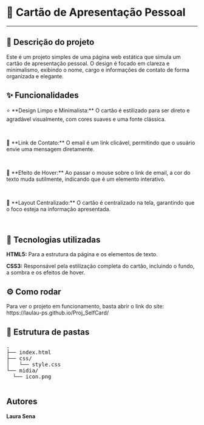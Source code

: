 <h1>🎨 Cartão de Apresentação Pessoal</h1>
  <hr>

  <h2>📝 Descrição do projeto</h2>
  <p>Este é um projeto simples de uma página web estática que simula um cartão de apresentação pessoal. O design é focado em clareza e minimalismo, exibindo o nome, cargo e informações de contato de forma organizada e elegante.</p>

  <h2>✨ Funcionalidades</h2>
  <p>⭐ **Design Limpo e Minimalista:** O cartão é estilizado para ser direto e agradável visualmente, com cores suaves e uma fonte clássica.</p>
  <br>
  <p>🔗 **Link de Contato:** O email é um link clicável, permitindo que o usuário envie uma mensagem diretamente.</p>
  <br>
  <p>🚀 **Efeito de Hover:** Ao passar o mouse sobre o link de email, a cor do texto muda sutilmente, indicando que é um elemento interativo.</p>
  <br>
  <p>📱 **Layout Centralizado:** O cartão é centralizado na tela, garantindo que o foco esteja na informação apresentada.</p>
  <br>

  <h2>🚀 Tecnologias utilizadas</h2>
  <p><strong>HTML5:</strong> Para a estrutura da página e os elementos de texto.</p>
  <p><strong>CSS3:</strong> Responsável pela estilização completa do cartão, incluindo o fundo, a sombra e os efeitos de hover.</p>

  <h2>⚙️ Como rodar</h2>
  <p>Para ver o projeto em funcionamento, basta abrir o link do site: https://laulau-ps.github.io/Proj_SelfCard/ </p>

  <h2>📁 Estrutura de pastas</h2>
  <pre>
.
├── index.html
├── css/
│   └── style.css
└── midia/
  └── icon.png
  </pre>

  <h2>Autores</h2>
  <p><strong>Laura Sena</strong></p>
